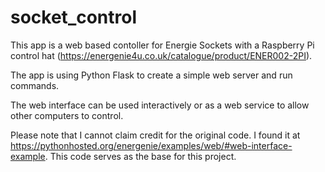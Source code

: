 # socket_control

This app is a web based contoller for Energie Sockets with a Raspberry Pi control hat (https://energenie4u.co.uk/catalogue/product/ENER002-2PI).

The app is using Python Flask to create a simple web server and run commands.

The web interface can be used interactively or as a web service to allow other computers to control.

Please note that I cannot claim credit for the original code. I found it at https://pythonhosted.org/energenie/examples/web/#web-interface-example. This
code serves as the base for this project.

